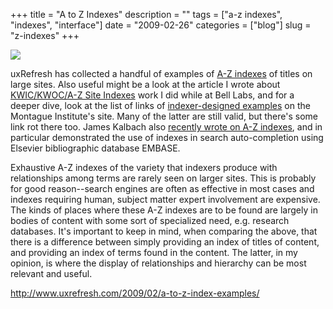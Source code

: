 +++
title = "A to Z Indexes"
description = ""
tags = ["a-z indexes", "indexes", "interface"]
date = "2009-02-26"
categories = ["blog"]
slug = "z-indexes"
+++



  <div class="notebook-screenshot"><a href="http://www.uxrefresh.com/2009/02/a-to-z-index-examples/"><img id='bluga-thumbnail-1510' class='bluga-thumbnail large' src='http://media.konigi.com/bluga/
wt49a6a9ad425ae.jpg'/></a></div><p>uxRefresh has collected a handful of examples of <a href="http://www.uxrefresh.com/2009/02/a-to-z-index-examples/">A-Z indexes</a> of titles on large sites. Also useful might be a look at the article I wrote about <a href="#">KWIC/KWOC/A-Z Site Indexes</a> work I did while at Bell Labs, and for a deeper dive, look at the list of links of <a href="http://www.montague.com/review/AtoZ.htm">indexer-designed examples</a> on the Montague Institute's site. Many of the latter are still valid, but there's some link rot there too. James Kalbach also <a href="http://experiencinginformation.wordpress.com/2009/02/24/a-z-index-examples/">recently wrote on A-Z indexes</a>, and in particular demonstrated the use of indexes in search auto-completion using Elsevier bibliographic database EMBASE.</p>
<p>Exhaustive A-Z indexes of the variety that indexers produce with relationships among terms are rarely seen on larger sites. This is probably for good reason--search engines are often as effective in most cases and indexes requiring human, subject matter expert involvement are expensive. The kinds of places where these A-Z indexes are to be found are largely in bodies of content with some sort of specialized need, e.g. research databases. It's important to keep in mind, when comparing the above, that there is a difference between simply providing an index of titles of content, and providing an index of terms found in the content. The latter, in my opinion, is where the display of relationships and hierarchy can be most relevant and useful.</p>
    
  <a href="http://www.uxrefresh.com/2009/02/a-to-z-index-examples/">http://www.uxrefresh.com/2009/02/a-to-z-index-examples/</a>
